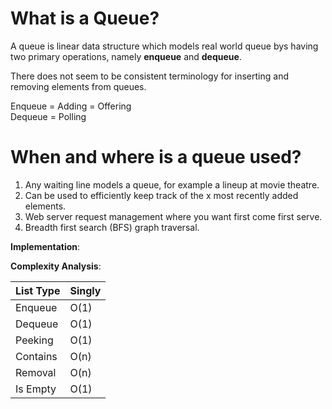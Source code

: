 # What is a Queue?
A queue is linear data structure which models real world queue bys 
having two primary operations, namely **enqueue** and **dequeue**. 

There does not seem to be consistent terminology for inserting and removing 
elements from queues. 

Enqueue = Adding = Offering\
Dequeue = Polling 
 
# When and where is a queue used?

1) Any waiting line models a queue, for example a lineup at movie theatre. 
2) Can be used to efficiently keep track of the x most recently added elements. 
3) Web server request management where you want first come first serve. 
4) Breadth first search (BFS) graph traversal.

**Implementation**:

 

**Complexity Analysis**:

| List Type | Singly |
|-----------|--------|
| Enqueue   | O(1)   |
| Dequeue   | O(1)   |
| Peeking   | O(1)   | 
| Contains  | O(n)   |
| Removal   | O(n)   |
| Is Empty  | O(1)   |
